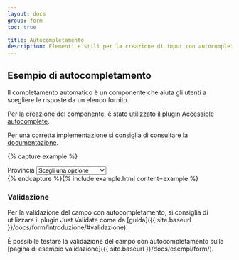 ```yaml
---
layout: docs
group: form
toc: true

title: Autocompletamento
description: Elementi e stili per la creazione di input con autocompletamento.
---
```



## Esempio di autocompletamento

Il completamento automatico è un componente che aiuta gli utenti a scegliere le risposte da un elenco fornito.

Per la creazione del componente, è stato utilizzato il plugin  [Accessible autocomplete](https://github.com/alphagov/accessible-autocomplete).

Per una corretta implementazione si consiglia di consultare la [documentazione](https://alphagov.github.io/accessible-autocomplete/).

{% capture example %}

<div class="select-wrapper">
  <label for="accessibleAutocomplete">Provincia</label>
  <select class="form-control" id="accessibleAutocomplete" title="Scegli una provincia" required>
    <option selected value="">Scegli una opzione</option>
    <option value='AG'>Agrigento</option>
    <option value='AL'>Alessandria</option>
    <option value='AN'>Ancona</option>
    <option value='AO'>Aosta</option>
    <option value='AR'>Arezzo</option>
    <option value='AP'>Ascoli Piceno</option>
    <option value='AT'>Asti</option>
    <option value='AV'>Avellino</option>
    <option value='BA'>Bari</option>
    <option value='BT'>Barletta-Andria-Trani</option>
    <option value='BL'>Belluno</option>
    <option value='BN'>Benevento</option>
    <option value='BG'>Bergamo</option>
    <option value='BI'>Biella</option>
    <option value='BO'>Bologna</option>
    <option value='BZ'>Bolzano</option>
    <option value='BS'>Brescia</option>
    <option value='BR'>Brindisi</option>
    <option value='CA'>Cagliari</option>
    <option value='CL'>Caltanissetta</option>
    <option value='CB'>Campobasso</option>
    <option value='CI'>Carbonia-Iglesias</option>
    <option value='CE'>Caserta</option>
    <option value='CT'>Catania</option>
    <option value='CZ'>Catanzaro</option>
    <option value='CH'>Chieti</option>
    <option value='CO'>Como</option>
    <option value='CS'>Cosenza</option>
    <option value='CR'>Cremona</option>
    <option value='KR'>Crotone</option>
    <option value='CN'>Cuneo</option>
    <option value='EN'>Enna</option>
    <option value='FM'>Fermo</option>
    <option value='FE'>Ferrara</option>
    <option value='FI'>Firenze</option>
    <option value='FG'>Foggia</option>
    <option value='FC'>Forlì-Cesena</option>
    <option value='FR'>Frosinone</option>
    <option value='GE'>Genova</option>
    <option value='GO'>Gorizia</option>
    <option value='GR'>Grosseto</option>
    <option value='IM'>Imperia</option>
    <option value='IS'>Isernia</option>
    <option value='SP'>La Spezia</option>
    <option value='AQ'>L\'Aquila</option>
    <option value='LT'>Latina</option>
    <option value='LE'>Lecce</option>
    <option value='LC'>Lecco</option>
    <option value='LI'>Livorno</option>
    <option value='LO'>Lodi</option>
    <option value='LU'>Lucca</option>
    <option value='MC'>Macerata</option>
    <option value='MN'>Mantova</option>
    <option value='MS'>Massa-Carrara</option>
    <option value='MT'>Matera</option>
    <option value='ME'>Messina</option>
    <option value='MI'>Milano</option>
    <option value='MO'>Modena</option>
    <option value='MB'>Monza e della Brianza</option>
    <option value='NA'>Napoli</option>
    <option value='NO'>Novara</option>
    <option value='NU'>Nuoro</option>
    <option value='OT'>Olbia-Tempio</option>
    <option value='OR'>Oristano</option>
    <option value='PD'>Padova</option>
    <option value='PA'>Palermo</option>
    <option value='PR'>Parma</option>
    <option value='PV'>Pavia</option>
    <option value='PG'>Perugia</option>
    <option value='PU'>Pesaro e Urbino</option>
    <option value='PE'>Pescara</option>
    <option value='PC'>Piacenza</option>
    <option value='PI'>Pisa</option>
    <option value='PT'>Pistoia</option>
    <option value='PN'>Pordenone</option>
    <option value='PZ'>Potenza</option>
    <option value='PO'>Prato</option>
    <option value='RG'>Ragusa</option>
    <option value='RA'>Ravenna</option>
    <option value='RC'>Reggio Calabria</option>
    <option value='RE'>Reggio Emilia</option>
    <option value='RI'>Rieti</option>
    <option value='RN'>Rimini</option>
    <option value='RM'>Roma</option>
    <option value='RO'>Rovigo</option>
    <option value='SA'>Salerno</option>
    <option value='VS'>Medio Campidano</option>
    <option value='SS'>Sassari</option>
    <option value='SV'>Savona</option>
    <option value='SI'>Siena</option>
    <option value='SR'>Siracusa</option>
    <option value='SO'>Sondrio</option>
    <option value='TA'>Taranto</option>
    <option value='TE'>Teramo</option>
    <option value='TR'>Terni</option>
    <option value='TO'>Torino</option>
    <option value='OG'>Ogliastra</option>
    <option value='TP'>Trapani</option>
    <option value='TN'>Trento</option>
    <option value='TV'>Treviso</option>
    <option value='TS'>Trieste</option>
    <option value='UD'>Udine</option>
    <option value='VA'>Varese</option>
    <option value='VE'>Venezia</option>
    <option value='VB'>Verbano-Cusio-Ossola</option>
    <option value='VC'>Vercelli</option>
    <option value='VR'>Verona</option>
    <option value='VV'>Vibo Valentia</option>
    <option value='VI'>Vicenza</option>
    <option value='VT'>Viterbo</option>
  </select>
</div>
<script>
  document.addEventListener('DOMContentLoaded', function () {
    var selectElement = document.querySelector('#accessibleAutocomplete');
    var selectAutocomplete = new bootstrap.SelectAutocomplete(selectElement, {
      showAllValues: true,
      defaultValue: '',
      autoselect: false,
      showNoOptionsFound: false,
      dropdownArrow: () => '',
    });
  })
</script>
{% endcapture %}{% include example.html content=example %}

### Validazione

Per la validazione del campo con autocompletamento, si consiglia di utilizzare il plugin Just Validate come da [guida]({{ site.baseurl }}/docs/form/introduzione/#validazione).

È possibile testare la validazione del campo con autocompletamento sulla [pagina di esempio validazione]({{ site.baseurl }}/docs/esempi/form/).
